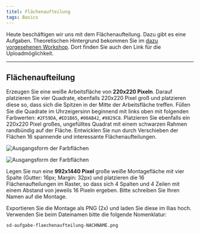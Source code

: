 ```yaml
---
titel: Flächenaufteilung
tags: Basics
---
```


Heute beschäftigen wir uns mit dem Flächenaufteilung. Dazu gibt es eine Aufgaben. Theoretischen Hintergrund bekommen Sie im [dazu vorgesehenen Workshop](/mi-bachelor-screendesign/lehrveranstaltungen/030-workshop-flaeche-form/). Dort finden Sie auch den Link für die Uploadmöglichkeit.

---

## Flächenaufteilung

Erzeugen Sie eine weiße Arbeitsfläche von **220x220 Pixeln**. Darauf platzieren Sie vier Quadrate, ebenfalls 220x220 Pixel groß und platzieren diese so, dass sich die Spitzen in der Mitte der Arbeitsfläche treﬀen. Füllen Sie die Quadrate im Uhrzeigersinn beginnend mit links oben mit folgenden Farbwerten: `#2F59DA`, `#ED1B65`, `#00AB42`, `#9829C8`. Platzieren Sie ebenfalls ein 220x220 Pixel großes, ungefülltes Quadrat mit einem schwarzen Rahmen randbündig auf der Fläche. Entwicklen Sie nun durch Verschieben der Flächen 16 spannende und interessante Flächenaufteilungen.

![Ausgangsform der Farbflächen](../../download/workshops/flaeche-form/beispiel-flaechenaufteilung-a.png)

![Ausgangsform der Farbflächen](../../download/workshops/flaeche-form/beispiel-flaechenaufteilung-b.png)


Legen Sie nun eine **992x1440 Pixel** große weiße Montagefläche mit vier Spalte (Gutter: 16px; Margin: 32px) und platzieren die 16 Flächenaufteilungen im Raster, so dass sich 4 Spalten und 4 Zeilen mit einem Abstand von jeweils 16 Pixeln ergeben. Bitte schreiben Sie Ihren Namen auf die Montage.

Exportieren Sie die Montage als PNG (2x) und laden Sie diese im Ilias hoch. Verwenden Sie beim Dateinamen bitte die folgende Nomenklatur:

```sd-aufgabe-flaechenaufteilung-NACHNAME.png```